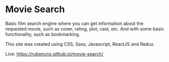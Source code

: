 # Movie Search 

Basic film search engine where you can get information about the requested movie, such as cover, rating, plot, cast, etc.
And with some basic functionality, such as bookmarking.

This site was created using CSS, Sass, Javascript, ReactJS and Redux.

Live: https://rubencns.github.io/movie-search/
